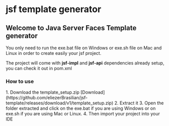 <h1>jsf template generator</h1>

<h2>Welcome to Java Server Faces Template generator</h2>
<p>You only need to run the exe.bat file on Windows or exe.sh file on Mac and Linux in order to create easily your jsf project.</p>
<p>The project will come with <strong>jsf-impl</strong> and <strong>jsf-api</strong> dependencies already setup, you can check it out in pom.xml</p>

<h3>How to use</h3>
1. Download the template_setup.zip
[Download](https://github.com/eliezerBrasilian/jsf-template/releases/download/v1/template_setup.zip)
2. Extract it
3. Open the folder extracted and click on the exe.bat if you are using Windows or on exe.sh if you are using Mac or Linux.
4. Then import your project into your IDE